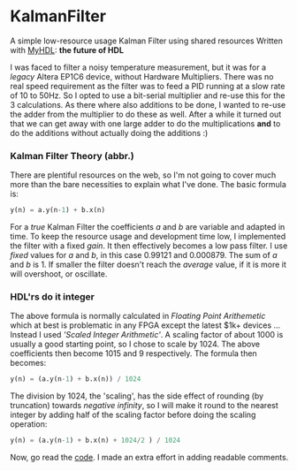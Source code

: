 # KalmanFilter
A simple low-resource usage Kalman Filter using shared resources
Written with [MyHDL](http://myhdl.org): **the future of HDL**

I was faced to filter a noisy temperature measurement, but it was for a _legacy_ Altera EP1C6 device, without Hardware Multipliers.
There was no real speed requirement as the filter was to feed a PID running at a slow rate of 10 to 50Hz. So I opted to use a bit-serial multiplier and re-use this for the 3 calculations. As there where also additions to be done, I wanted to re-use the adder from the multiplier to do these as well.
After a while it turned out that we can get away with one large adder to do the multiplications **and** to do the additions without actually doing the additions :)

### Kalman Filter Theory (abbr.)
There are plentiful resources on the web, so I'm not going to cover much more than the bare necessities to explain what I've done.
The basic formula is:
```python
y(n) = a.y(n-1) + b.x(n)
```
For a _true_ Kalman Filter the coefficients _a_ and _b_ are variable and adapted in time.
To keep the resource usage and development time low, I implemented the filter with a fixed _gain_. It then effectively becomes a low pass filter.
I use _fixed_ values for _a_ and _b_, in this case 0.99121 and 0.000879. The sum of _a_ and _b_ is 1. If smaller the filter doesn't reach the _average_ value, if it is more it will overshoot, or oscillate.

### HDL'rs do it integer
The above formula is normally calculated in _Floating Point Arithemetic_ which at best is problematic in any FPGA except the latest $1k+ devices ...
Instead I used _'Scaled Integer Arithmetic'_. A scaling factor of about 1000 is usually a good starting point, so I chose to scale by 1024. The above coefficients then become 1015 and 9 respectively.
The formula then becomes:
```python
y(n) = (a.y(n-1) + b.x(n)) / 1024
```
The division by 1024, the 'scaling', has the side effect of rounding (by truncation) towards _negative infinity_, so I will make it round to the nearest integer by adding half of the scaling factor before doing the scaling operation:
```python
y(n) = (a.y(n-1) + b.x(n) + 1024/2 ) / 1024
```
Now, go read the [code](https://github.com/josyb/KalmanFilter/blob/master/KalmanFilter.py). I made an extra effort in adding readable comments.
